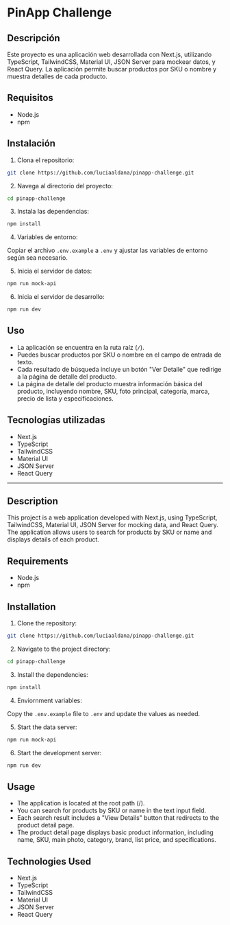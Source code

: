 # PinApp Challenge

## Descripción

Este proyecto es una aplicación web desarrollada con Next.js, utilizando TypeScript, TailwindCSS, Material UI, JSON Server para mockear datos, y React Query. La aplicación permite buscar productos por SKU o nombre y muestra detalles de cada producto.

## Requisitos

- Node.js
- npm

## Instalación

1. Clona el repositorio:

```bash
git clone https://github.com/luciaaldana/pinapp-challenge.git
```

2. Navega al directorio del proyecto:

```bash
cd pinapp-challenge
```

3. Instala las dependencias:

```bash
npm install
```

4. Variables de entorno:

Copiar el archivo `.env.example` a `.env` y ajustar las variables de entorno según sea necesario.

5. Inicia el servidor de datos:

```bash
npm run mock-api
```

6. Inicia el servidor de desarrollo:

```bash
npm run dev
```

## Uso

- La aplicación se encuentra en la ruta raíz (`/`).
- Puedes buscar productos por SKU o nombre en el campo de entrada de texto.
- Cada resultado de búsqueda incluye un botón "Ver Detalle" que redirige a la página de detalle del producto.
- La página de detalle del producto muestra información básica del producto, incluyendo nombre, SKU, foto principal, categoría, marca, precio de lista y especificaciones.

## Tecnologías utilizadas

- Next.js
- TypeScript
- TailwindCSS
- Material UI
- JSON Server
- React Query

---

## Description

This project is a web application developed with Next.js, using TypeScript, TailwindCSS, Material UI, JSON Server for mocking data, and React Query. The application allows users to search for products by SKU or name and displays details of each product.

## Requirements

- Node.js
- npm

## Installation

1. Clone the repository:

```bash
git clone https://github.com/luciaaldana/pinapp-challenge.git
```

2. Navigate to the project directory:

```bash
cd pinapp-challenge
```

3. Install the dependencies:

```bash
npm install
```

4. Enviornment variables:

Copy the `.env.example` file to `.env` and update the values as needed.

5. Start the data server:

```bash
npm run mock-api
```

6. Start the development server:

```bash
npm run dev
```

## Usage

- The application is located at the root path (/).
- You can search for products by SKU or name in the text input field.
- Each search result includes a "View Details" button that redirects to the product detail page.
- The product detail page displays basic product information, including name, SKU, main photo, category, brand, list price, and specifications.

## Technologies Used

- Next.js
- TypeScript
- TailwindCSS
- Material UI
- JSON Server
- React Query
